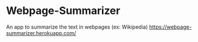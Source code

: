 # Webpage-Summarizer
An app to summarize the text in webpages (ex: Wikipedia)
https://webpage-summarizer.herokuapp.com/
